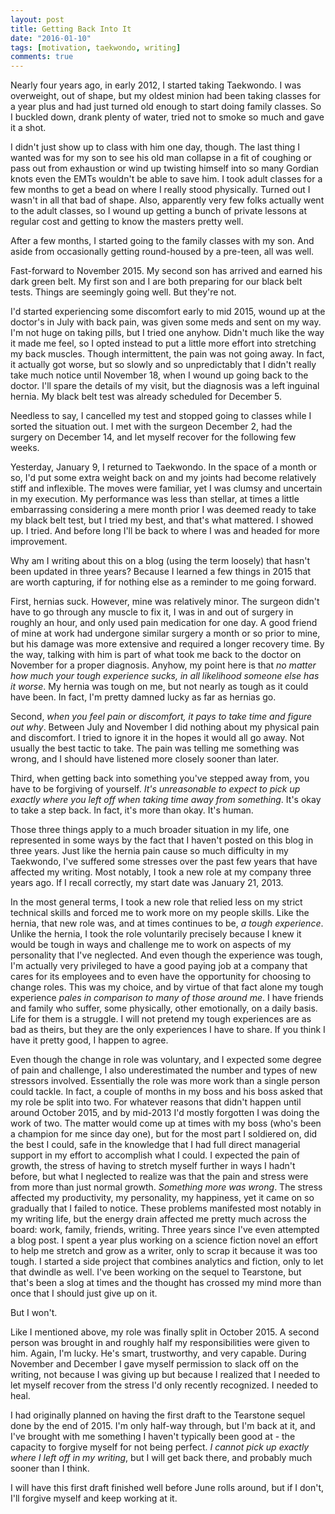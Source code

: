 ```yaml
---
layout: post
title: Getting Back Into It
date: "2016-01-10"
tags: [motivation, taekwondo, writing]
comments: true
---
```


Nearly four years ago, in early 2012, I started taking Taekwondo. I was
overweight, out of shape, but my oldest minion had been taking classes for a
year plus and had just turned old enough to start doing family classes. So I
buckled down, drank plenty of water, tried not to smoke so much and gave it a
shot.

I didn't just show up to class with him one day, though. The last thing I wanted
was for my son to see his old man collapse in a fit of coughing or pass out from
exhaustion or wind up twisting himself into so many Gordian knots even the EMTs
wouldn't be able to save him. I took adult classes for a few months to get a
bead on where I really stood physically. Turned out I wasn't in all that bad of
shape. Also, apparently very few folks actually went to the adult classes, so I
wound up getting a bunch of private lessons at regular cost and getting to know
the masters pretty well.

After a few months, I started going to the family classes with my son. And aside
from occasionally getting round-housed by a pre-teen, all was well.

Fast-forward to November 2015. My second son has arrived and earned his dark
green belt. My first son and I are both preparing for our black belt tests.
Things are seemingly going well. But they're not.

I'd started experiencing some discomfort early to mid 2015, wound up at the
doctor's in July with back pain, was given some meds and sent on my way. I'm not
huge on taking pills, but I tried one anyhow. Didn't much like the way it made
me feel, so I opted instead to put a little more effort into stretching my back
muscles. Though intermittent, the pain was not going away. In fact, it actually
got worse, but so slowly and so unpredictably that I didn't really take much
notice until November 18, when I wound up going back to the doctor. I'll spare
the details of my visit, but the diagnosis was a left inguinal hernia. My black
belt test was already scheduled for December 5.

Needless to say, I cancelled my test and stopped going to classes while I sorted
the situation out. I met with the surgeon December 2, had the surgery on
December 14, and let myself recover for the following few weeks.

Yesterday, January 9, I returned to Taekwondo. In the space of a month or so,
I'd put some extra weight back on and my joints had become relatively stiff and
inflexible. The moves were familiar, yet I was clumsy and uncertain in my
execution. My performance was less than stellar, at times a little embarrassing
considering a mere month prior I was deemed ready to take my black belt test,
but I tried my best, and that's what mattered. I showed up. I tried. And before
long I'll be back to where I was and headed for more improvement.

Why am I writing about this on a blog (using the term loosely) that hasn't been
updated in three years? Because I learned a few things in 2015 that are worth
capturing, if for nothing else as a reminder to me going forward.

First, hernias suck. However, mine was relatively minor. The surgeon didn't have
to go through any muscle to fix it, I was in and out of surgery in roughly an
hour, and only used pain medication for one day. A good friend of mine at work
had undergone similar surgery a month or so prior to mine, but his damage was
more extensive and required a longer recovery time. By the way, talking with him
is part of what took me back to the doctor on November for a proper diagnosis.
Anyhow, my point here is that _no matter how much your tough experience sucks,
in all likelihood someone else has it worse_. My hernia was tough on me, but not
nearly as tough as it could have been. In fact, I'm pretty damned lucky as far
as hernias go.

Second, _when you feel pain or discomfort, it pays to take time and figure out
why_. Between July and November I did nothing about my physical pain and
discomfort. I tried to ignore it in the hopes it would all go away. Not usually
the best tactic to take. The pain was telling me something was wrong, and I
should have listened more closely sooner than later.

Third, when getting back into something you've stepped away from, you have to be
forgiving of yourself. _It's unreasonable to expect to pick up exactly where you
left off when taking time away from something_. It's okay to take a step back.
In fact, it's more than okay. It's human.

Those three things apply to a much broader situation in my life, one represented
in some ways by the fact that I haven't posted on this blog in three years. Just
like the hernia pain cause so much difficulty in my Taekwondo, I've suffered
some stresses over the past few years that have affected my writing. Most
notably, I took a new role at my company three years ago. If I recall correctly,
my start date was January 21, 2013.

In the most general terms, I took a new role that relied less on my strict
technical skills and forced me to work more on my people skills. Like the
hernia, that new role was, and at times continues to be, _a tough experience_.
Unlike the hernia, I took the role voluntarily precisely because I knew it would
be tough in ways and challenge me to work on aspects of my personality that I've
neglected. And even though the experience was tough, I'm actually very
privileged to have a good paying job at a company that cares for its employees
and to even have the opportunity for choosing to change roles. This was my
choice, and by virtue of that fact alone my tough experience _pales in
comparison to many of those around me_. I have friends and family who suffer,
some physically, other emotionally, on a daily basis. Life for them is a
struggle. I will not pretend my tough experiences are as bad as theirs, but they
are the only experiences I have to share. If you think I have it pretty good, I
happen to agree.

Even though the change in role was voluntary, and I expected some degree of pain
and challenge, I also underestimated the number and types of new stressors
involved. Essentially the role was more work than a single person could tackle.
In fact, a couple of months in my boss and his boss asked that my role be split
into two. For whatever reasons that didn't happen until around October 2015, and
by mid-2013 I'd mostly forgotten I was doing the work of two. The matter would
come up at times with my boss (who's been a champion for me since day one), but
for the most part I soldiered on, did the best I could, safe in the knowledge
that I had full direct managerial support in my effort to accomplish what I
could. I expected the pain of growth, the stress of having to stretch myself
further in ways I hadn't before, but what I neglected to realize was that the
pain and stress were from more than just normal growth. _Something more was
wrong_. The stress affected my productivity, my personality, my happiness, yet
it came on so gradually that I failed to notice. These problems manifested most
notably in my writing life, but the energy drain affected me pretty much across
the board: work, family, friends, writing. Three years since I've even attempted
a blog post. I spent a year plus working on a science fiction novel an effort to
help me stretch and grow as a writer, only to scrap it because it was too tough.
I started a side project that combines analytics and fiction, only to let that
dwindle as well. I've been working on the sequel to Tearstone, but that's been a
slog at times and the thought has crossed my mind more than once that I should
just give up on it.

But I won't.

Like I mentioned above, my role was finally split in October 2015. A second
person was brought in and roughly half my responsibilities were given to him.
Again, I'm lucky. He's smart, trustworthy, and very capable. During November and
December I gave myself permission to slack off on the writing, not because I was
giving up but because I realized that I needed to let myself recover from the
stress I'd only recently recognized. I needed to heal.

I had originally planned on having the first draft to the Tearstone sequel done
by the end of 2015. I'm only half-way through, but I'm back at it, and I've
brought with me something I haven't typically been good at - the capacity to
forgive myself for not being perfect. _I cannot pick up exactly where I left off
in my writing_, but I will get back there, and probably much sooner than I
think.

I will have this first draft finished well before June rolls around, but if I
don't, I'll forgive myself and keep working at it.
